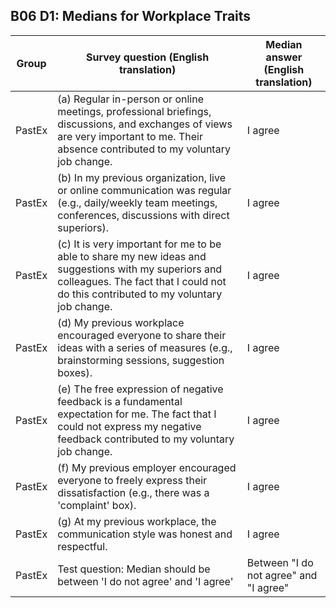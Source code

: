 ## B06 D1: Medians for Workplace Traits

| Group | Survey question (English translation) | Median answer (English translation) |
|-------|----------|--------|
| PastEx | (a) Regular in-person or online meetings, professional briefings, discussions, and exchanges of views are very important to me. Their absence contributed to my voluntary job change. | I agree |
| PastEx | (b) In my previous organization, live or online communication was regular (e.g., daily/weekly team meetings, conferences, discussions with direct superiors). | I agree |
| PastEx | (c) It is very important for me to be able to share my new ideas and suggestions with my superiors and colleagues. The fact that I could not do this contributed to my voluntary job change. | I agree |
| PastEx | (d) My previous workplace encouraged everyone to share their ideas with a series of measures (e.g., brainstorming sessions, suggestion boxes). | I agree |
| PastEx | (e) The free expression of negative feedback is a fundamental expectation for me. The fact that I could not express my negative feedback contributed to my voluntary job change. | I agree |
| PastEx | (f) My previous employer encouraged everyone to freely express their dissatisfaction (e.g., there was a 'complaint' box). | I agree |
| PastEx | (g) At my previous workplace, the communication style was honest and respectful. | I agree |
| PastEx | Test question: Median should be between 'I do not agree' and 'I agree' | Between "I do not agree" and "I agree" |
